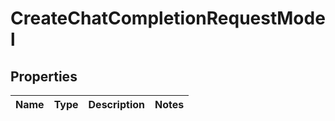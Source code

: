 
# CreateChatCompletionRequestModel

## Properties
| Name | Type | Description | Notes |
| ------------ | ------------- | ------------- | ------------- |



